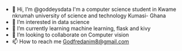 - 👋 Hi, I’m @goddeysdata
  I'm a computer science student in 
  Kwame nkrumah university of science and technology 
  Kumasi- Ghana 
- 👀 I’m interested in data science 
- 🌱 I’m currently learning machine learning, flask and kivy
- 💞️ I’m looking to collaborate on Computer vision 
- 📫 How to reach me Godfredanim8@gmail.com 

<!---
goddeysdata/goddeysdata is a ✨ special ✨ repository because its `README.md` (this file) appears on your GitHub profile.
You can click the Preview link to take a look at your changes.
--->
